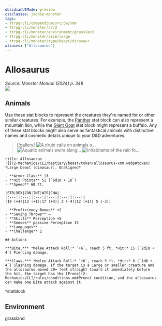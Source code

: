 ```yaml
---
obsidianUIMode: preview
cssclasses: json5e-monster
tags:
- ttrpg-cli/compendium/src/5e/xmm
- ttrpg-cli/monster/cr/2
- ttrpg-cli/monster/environment/grassland
- ttrpg-cli/monster/size/large
- ttrpg-cli/monster/type/beast/dinosaur
aliases: ["Allosaurus"]
---
```

# Allosaurus
*Source: Monster Manual (2024) p. 348*  
![](2-Mechanics/CLI/bestiary/beast/img/allosaurus.webp#right)

## Animals

Use these stat blocks to represent the creatures they're named for or other similar creatures. For example, the [Panther](2-Mechanics/CLI/bestiary/beast/panther-xmm.md) stat block can also represent a mountain lion, while the [Giant Goat](2-Mechanics/CLI/bestiary/beast/giant-goat-xmm.md) stat block might represent a buffalo. Any of these stat blocks might also serve as fantastical animals with distinctive names and cosmetic details unique to your D&D adventures.

> [!gallery]
![A druid calls on animals o...](2-Mechanics/CLI/bestiary/beast/img/animals-hills-and-mountains.webp "A druid calls on animals of the hills and mountains to aid her cause")
![Aquatic animals swim along...](2-Mechanics/CLI/bestiary/beast/img/animals-aquatic.webp "Aquatic animals swim alongside a druid exploring the sea")
![Inhabitants of the rain fo...](2-Mechanics/CLI/bestiary/beast/img/animals-rainforest.webp "Inhabitants of the rain forest answer a druid's summons")

```ad-statblock
title: Allosaurus
![](2-Mechanics/CLI/bestiary/beast/token/allosaurus-xmm.webp#token)
*Large beast (dinosaur), Unaligned*

- **Armor Class** 13 
- **Hit Points** 51 (`6d10 + 18`) 
- **Speed** 60 ft.

|STR|DEX|CON|INT|WIS|CHA|
|:---:|:---:|:---:|:---:|:---:|:---:|
|19 (+4)|13 (+1)|17 (+3)| 2 (-4)|12 (+1)| 5 (-3)|

- **Proficiency Bonus** +2
- **Saving Throws** ⏤
- **Skills** Perception +5
- **Senses** passive Perception 15
- **Languages** —
- **Challenge** 2

## Actions

***Bite.*** *Melee Attack Roll:* `+6`, reach 5 ft. *Hit:* 15 (`2d10 + 4`) Piercing damage.

***Claws.*** *Melee Attack Roll:* `+6`, reach 5 ft. *Hit:* 8 (`1d8 + 4`) Slashing damage. If the target is a Large or smaller creature and the allosaurus moved 30+ feet straight toward it immediately before the hit, the target has the [Prone](2-Mechanics/CLI/rules/conditions.md#Prone) condition, and the allosaurus can make one Bite attack against it.
```
^statblock

## Environment

grassland